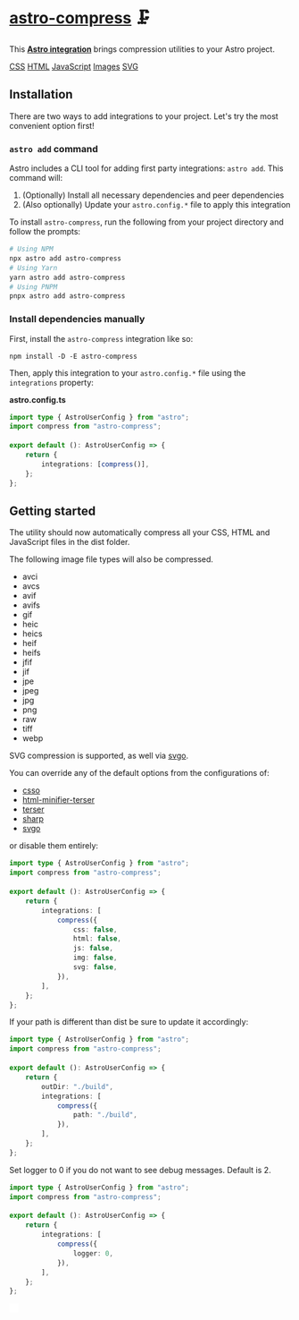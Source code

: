 # [astro-compress] 🗜️

This **[Astro integration][astro-integration]** brings compression utilities to
your Astro project.

[CSS][csso] [HTML][html-minifier-terser] [JavaScript][terser] [Images][sharp]
[SVG][svgo]

## Installation

There are two ways to add integrations to your project. Let's try the most
convenient option first!

### `astro add` command

Astro includes a CLI tool for adding first party integrations: `astro add`. This
command will:

1. (Optionally) Install all necessary dependencies and peer dependencies
2. (Also optionally) Update your `astro.config.*` file to apply this integration

To install `astro-compress`, run the following from your project directory and
follow the prompts:

```sh
# Using NPM
npx astro add astro-compress
# Using Yarn
yarn astro add astro-compress
# Using PNPM
pnpx astro add astro-compress
```

### Install dependencies manually

First, install the `astro-compress` integration like so:

```
npm install -D -E astro-compress
```

Then, apply this integration to your `astro.config.*` file using the
`integrations` property:

**astro.config.ts**

```ts
import type { AstroUserConfig } from "astro";
import compress from "astro-compress";

export default (): AstroUserConfig => {
	return {
		integrations: [compress()],
	};
};
```

## Getting started

The utility should now automatically compress all your CSS, HTML and JavaScript
files in the dist folder.

The following image file types will also be compressed.

-   avci
-   avcs
-   avif
-   avifs
-   gif
-   heic
-   heics
-   heif
-   heifs
-   jfif
-   jif
-   jpe
-   jpeg
-   jpg
-   png
-   raw
-   tiff
-   webp

SVG compression is supported, as well via [svgo].

You can override any of the default options from the configurations of:

-   [csso](src/options/css.ts)
-   [html-minifier-terser](src/options/html.ts)
-   [terser](src/options/js.ts)
-   [sharp](src/options/img.ts)
-   [svgo](src/options/svg.ts)

or disable them entirely:

```ts
import type { AstroUserConfig } from "astro";
import compress from "astro-compress";

export default (): AstroUserConfig => {
	return {
		integrations: [
			compress({
				css: false,
				html: false,
				js: false,
				img: false,
				svg: false,
			}),
		],
	};
};
```

If your path is different than dist be sure to update it accordingly:

```ts
import type { AstroUserConfig } from "astro";
import compress from "astro-compress";

export default (): AstroUserConfig => {
	return {
		outDir: "./build",
		integrations: [
			compress({
				path: "./build",
			}),
		],
	};
};
```

Set logger to 0 if you do not want to see debug messages. Default is 2.

```ts
import type { AstroUserConfig } from "astro";
import compress from "astro-compress";

export default (): AstroUserConfig => {
	return {
		integrations: [
			compress({
				logger: 0,
			}),
		],
	};
};
```

[astro-compress]: https://npmjs.org/astro-compress
[csso]: https://npmjs.org/csso
[html-minifier-terser]: https://npmjs.org/html-minifier-terser
[terser]: https://npmjs.org/terser
[sharp]: https://npmjs.org/sharp
[svgo]: https://npmjs.org/svgo
[astro-integration]: https://docs.astro.build/en/guides/integrations-guide/

[![Built with lightrix/npm](https://raw.githubusercontent.com/lightrix/npm/29746a0f4dd9afe481b0dc5ed0f01b989032d577/.github/img/favicon-16x16.png)](https://github.com/lightrix/npm)
